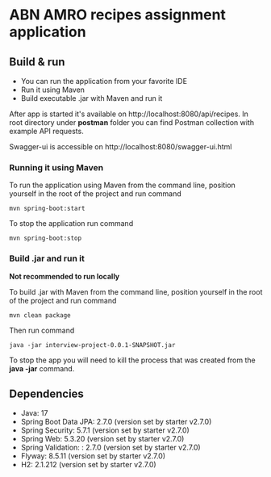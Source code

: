 # ABN AMRO recipes assignment application

## Build & run
* You can run the application from your favorite IDE
* Run it using Maven
* Build executable .jar with Maven and run it

After app is started it's available on http://localhost:8080/api/recipes. In root directory under **postman** folder you can find Postman collection with example API requests.

Swagger-ui is accessible on http://localhost:8080/swagger-ui.html

### Running it using Maven
To run the application using Maven from the command line, position yourself in the root of the project and run command
```
mvn spring-boot:start
```
To stop the application run command
```
mvn spring-boot:stop
```

### Build .jar and run it
**Not recommended to run locally**

To build .jar with Maven from the command line, position yourself in the root of the project and run command
```
mvn clean package
```
Then run command
```
java -jar interview-project-0.0.1-SNAPSHOT.jar
```
To stop the app you will need to kill the process that was created from the **java -jar** command.

## Dependencies
- Java: 17
- Spring Boot Data JPA: 2.7.0 (version set by starter v2.7.0)
- Spring Security: 5.7.1 (version set by starter v2.7.0)
- Spring Web: 5.3.20 (version set by starter v2.7.0)
- Spring Validation: : 2.7.0 (version set by starter v2.7.0)
- Flyway: 8.5.11 (version set by starter v2.7.0)
- H2: 2.1.212 (version set by starter v2.7.0)

